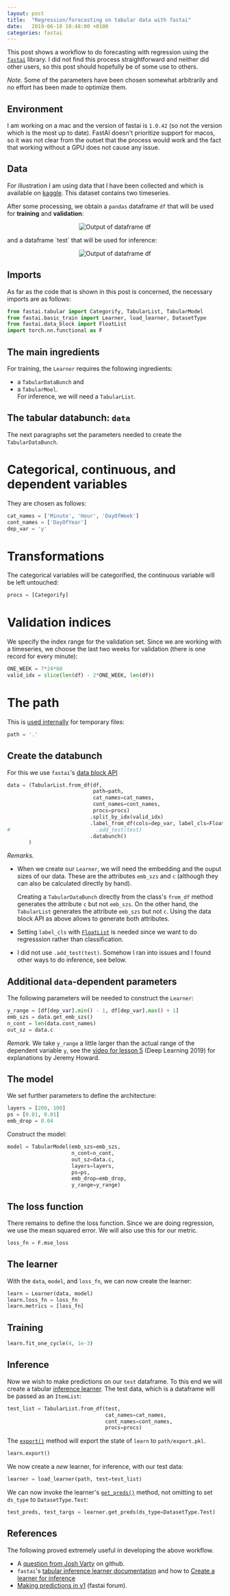 ```yaml
---
layout: post
title:  "Regression/forecasting on tabular data with fastai"
date:   2019-06-18 10:48:00 +0100
categories: fastai
---
```


This post shows a workflow to do forecasting with regression using the
[`fastai`][fastai-docs] library.  I did not find this process
straightforward and neither did other users, so this post should
hopefully be of some use to others.  

_Note._ Some of the parameters have been chosen somewhat arbitrarily
and no effort has been made to optimize them.  

## Environment
I am working on a mac and the version of fastai is `1.0.42` (so not
the version which is the most up to date). FastAI doesn't prioritize
support for macos, so it was not clear from the outset that the
process would work and the fact that working without a GPU does not
cause any issue.

## Data
For illustration I am using data that I have been collected and which
is available on [kaggle][kaggle-la-permanence].  This dataset contains
two timeseries.  

After some processing, we obtain a `pandas` dataframe `df` that will
be used for **training** and **validation**:
<p align="center">
<img src="{{site.baseurl}}/assets/regression-tab-data-fastai/df-output.png" alt="Output of dataframe df"/>
</p>
and a dataframe `test` that will be used for inference:
<p align="center">
<img src="{{site.baseurl}}/assets/regression-tab-data-fastai/df-output.png" alt="Output of dataframe df"/>
</p>

## Imports
As far as the code that is shown in this post is concerned, the necessary imports
are as follows:
```python
from fastai.tabular import Categorify, TabularList, TabularModel
from fastai.basic_train import Learner, load_learner, DatasetType
from fastai.data_block import FloatList
import torch.nn.functional as F
```


## The main ingredients
For training, 
the `Learner` requires the following ingredients:
- a `TabularDataBunch` and   
- a `TabularMoel`.  
For inference, we will need a `TabularList`.  


## The tabular databunch: `data`
The next paragraphs set the parameters needed to create the
`TabularDataBunch`.  

# Categorical, continuous, and dependent variables
They are chosen as follows:
```python
cat_names = ['Minute', 'Hour', 'DayOfWeek']
cont_names = ['DayOfYear']
dep_var = 'y'
```

# Transformations
The categorical variables will be categorified, the continuous
variable will be left untouched:
```python
procs = [Categorify]
```
# Validation indices
We specify the index range for the validation set.  Since we are
working with a timeseries, we choose the last two weeks for
validation (there is one record for every minute):
```python
ONE_WEEK = 7*24*60
valid_idx = slice(len(df) - 2*ONE_WEEK, len(df))
```
# The path
This is [used internally][fastai-databunch-doc] for temporary files:
```python
path = '.'
```

## Create the databunch
For this we use `fastai`'s [data block API][fastai-data-block-api]
```python
data = (TabularList.from_df(df,
                            path=path,
                            cat_names=cat_names,
                            cont_names=cont_names,
                            procs=procs)
                           .split_by_idx(valid_idx)
                           .label_from_df(cols=dep_var, label_cls=FloatList)
#                            .add_test(test)
                           .databunch()
       )
```
_Remarks._
- When we create our `Learner`, we will need the embedding
  and the ouput sizes of our data.  These are the attributes `emb_szs`
  and `c` (although they can also be calculated directly by hand).  
  
  Creating a `TabularDataBunch` directly from the class's
  `from_df` method generates the attribute `c` but not `emb_szs`.  On
  the other hand, the `TabularList` generates the attribute `emb_szs`
  but not `c`.  Using the data block API as above allows to generate
  both attributes.  
- Setting `label_cls` with [`FloatList`][fastai-floatlist-doc] is
  needed since we want to do
  regresssion rather than classification.  
- I did not use `.add_test(test)`.  Somehow I ran into issues and I
  found other ways to do inference, see below.  

## Additional `data`-dependent parameters
The following parameters will be needed to construct the `Learner`:  

```python
y_range = [df[dep_var].min() - 1, df[dep_var].max() + 1]
emb_szs = data.get_emb_szs()
n_cont = len(data.cont_names)
out_sz = data.c
```

_Remark._ We take `y_range` a little larger than the actual range of
the dependent variable `y`, see the [video for lesson
5][fastai-lesson-5-2019-y-range-explanations] (Deep
Learning 2019) for explanations by Jeremy Howard.  

## The model
We set further parameters to define the architecture:
```python
layers = [200, 100]
ps = [0.01, 0.01]
emb_drop = 0.04
```
Construct the model:
```python
model = TabularModel(emb_szs=emb_szs,
                     n_cont=n_cont,
                     out_sz=data.c,
                     layers=layers,
                     ps=ps,
                     emb_drop=emb_drop,
                     y_range=y_range)
```

## The loss function

There remains to define the loss function.  Since we are doing
regression, we use the mean squared error.  We will also use this for
our metric.  
```python
loss_fn = F.mse_loss
```

## The learner
With the `data`, `model`, and `loss_fn`, we can now create the
learner:

```python
learn = Learner(data, model)
learn.loss_fn = loss_fn
learn.metrics = [loss_fn]
```

## Training
```python
learn.fit_one_cycle(4, 1e-3)
```

## Inference
Now we wish to make predictions on our `test` dataframe.  To this end
we will create a tabular [inference
learner][fastai-inference-learner-doc].  The test data, which is a
dataframe will be passed
as an `ItemList`:  
```python
test_list = TabularList.from_df(test,
                                cat_names=cat_names,
                                cont_names=cont_names,
                                procs=procs)
```
The [`export()`][fastai-learner-export-doc] method will export the state of `learn` to
`path/export.pkl`. 
```python
learn.export()
```

We now create a _new_ learner, for inference, with our test data:  
```python
learner = load_learner(path, test=test_list)
```

We can now invoke the learner's [`get_preds()`][fastai-get-preds-doc]
method, not omitting to set `ds_type` to `DatasetType.Test`:  
```python
test_preds, test_targs = learner.get_preds(ds_type=DatasetType.Test)
```

## References
The following proved extremely useful in developing the above
workflow.  
- A [question from Josh Varty][josh-varty-github-issue-1623] on github.
- `fastai`'s [tabular inference learner
  documentation][fastai-tabular-inference-learner-doc]  and how to
  [Create a learner for inference][fastai-how-to-create-a-learner-for-inference]
- [Making predictions in v1][fastai-forum-making-predictions-in-v1]
  (fastai forum).



[fastai-docs]: https://docs.fast.ai
[kaggle-la-permanence]: https://www.kaggle.com/antoinechoffrut/la-permanence
[fastai-databunch-doc]: https://docs.fast.ai/basic_data.html#DataBunch
[fastai-data-block-api]: https://docs.fast.ai/data_block.html
[fastai-lesson-5-2019-y-range-explanations]: https://www.youtube.com/watch?v=CJKnDu2dxOE&feature=youtu.be&t=00h43m15s
[fastai-floatlist-doc]: https://docs.fast.ai/data_block.html#FloatList
[fastai-tabular-inference-learner-doc]: https://docs.fast.ai/tutorial.inference.html#Tabular
[fastai-inference-learner-doc]: https://docs.fast.ai/tutorial.inference.html
[fastai-how-to-create-a-learner-for-inference]: https://docs.fast.ai/tutorial.inference.html#Create-a-Learner-for-inference
[fastai-forum-making-predictions-in-v1]: https://forums.fast.ai/t/making-predictions-in-v1/24888
[josh-varty-github-issue-1623]:  https://github.com/fastai/fastai/issues/1623
[fastai-learner-export-doc]: https://docs.fast.ai/basic_train.html#Learner.export
[fastai-get-preds-doc]: https://docs.fast.ai/basic_train.html#Learner.get_preds
